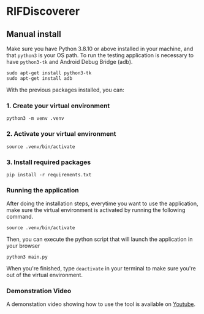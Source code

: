 # RIFDiscoverer

## Manual install

Make sure you have Python 3.8.10 or above installed in your machine, and that `python3` is your OS path. To run the testing application is necessary to have `python3-tk` and Android Debug Bridge (adb).

```
sudo apt-get install python3-tk
sudo apt-get install adb
```

With the previous packages installed, you can:

### 1. Create your virtual environment

```
python3 -m venv .venv
```

### 2. Activate your virtual environment

```
source .venv/bin/activate
```

### 3. Install required packages

```
pip install -r requirements.txt
```

### Running the application

After doing the installation steps, everytime you want to use the application, make sure the virtual environment is activated by running the following command.

```
source .venv/bin/activate
```

Then, you can execute the python script that will launch the application in your browser


```
python3 main.py
```

When you're finished, type `deactivate` in your terminal to make sure you're out of the virtual environment.


### Demonstration Video

A demonstation video showing how to use the tool is available on [Youtube](https://youtu.be/oz39ME5KDas).
